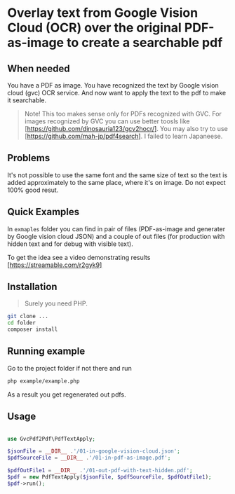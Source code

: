 # Overlay text from Google Vision Cloud (OCR) over the original PDF-as-image to create a searchable pdf

## When needed

You have a PDF as image. You have recognized the text by Google vision cloud  (gvc) OCR service.
And now want to apply the text to the pdf to make it searchable.

> Note! This too makes sense only for PDFs recognized with GVC.
> For images recognized by GVC you can use better toosls like [https://github.com/dinosauria123/gcv2hocr/].
> You may also try to use [https://github.com/mah-jp/pdf4search]. I failed to learn Japaneese.

## Problems

It's not possible to use the same font and the same size of text so the text is added approximately to the same place,
where it's on image. Do not expect 100% good resut.

## Quick Examples

In `exmaples` folder you can find in pair of files (PDF-as-image and generater by Google vision cloud JSON) and
a couple of out files (for production with hidden text and for debug with visible text).

To get the idea see a video demonstrating results [https://streamable.com/r2gyk9]

## Installation

> Surely you need PHP.

```bash
git clone ...
cd folder
composer install

```

## Running example

Go to the project folder if not there and run

```bash
php example/example.php
```

As a result you get regenerated out pdfs.

## Usage

```php

use GvcPdf2Pdf\PdfTextApply;

$jsonFile = __DIR__ .'/01-in-google-vision-cloud.json';
$pdfSourceFile = __DIR__ .'/01-in-pdf-as-image.pdf';

$pdfOutFile1 = __DIR__ .'/01-out-pdf-with-text-hidden.pdf';
$pdf = new PdfTextApply($jsonFile, $pdfSourceFile, $pdfOutFile1);
$pdf->run();
```
